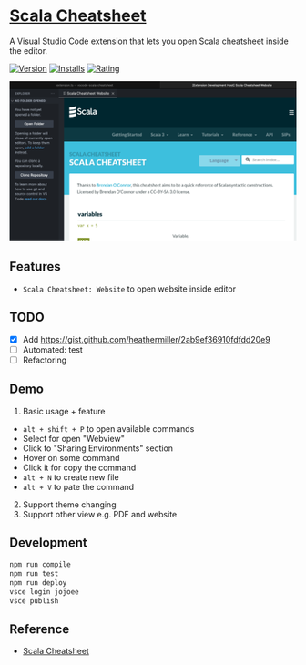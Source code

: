 # [Scala Cheatsheet](https://marketplace.visualstudio.com/items?itemName=jojoee.scala-cheatsheet)
A Visual Studio Code extension that lets you open Scala cheatsheet inside the editor.

[![Version](https://vsmarketplacebadge.apphb.com/version/jojoee.scala-cheatsheet.svg)](https://marketplace.visualstudio.com/items?itemName=jojoee.scala-cheatsheet)
[![Installs](https://vsmarketplacebadge.apphb.com/installs-short/jojoee.scala-cheatsheet.svg)](https://marketplace.visualstudio.com/items?itemName=jojoee.scala-cheatsheet)
[![Rating](https://vsmarketplacebadge.apphb.com/rating-short/jojoee.scala-cheatsheet.svg)](https://marketplace.visualstudio.com/items?itemName=jojoee.scala-cheatsheet)

![scala-cheatsheet](./asset/screenshot/scala-cheatsheet.png)

## Features
- `Scala Cheatsheet: Website` to open website inside editor

## TODO
- [x] Add https://gist.github.com/heathermiller/2ab9ef36910fdfdd20e9
- [ ] Automated: test
- [ ] Refactoring

## Demo
1. Basic usage + feature
- `alt + shift + P` to open available commands
- Select for open "Webview"
- Click to "Sharing Environments" section
- Hover on some command
- Click it for copy the command
- `alt + N` to create new file
- `alt + V` to pate the command
2. Support theme changing
3. Support other view e.g. PDF and website

## Development
```
npm run compile
npm run test
npm run deploy
vsce login jojoee
vsce publish
```

## Reference
- [Scala Cheatsheet](https://docs.scala-lang.org/cheatsheets/index.html)
